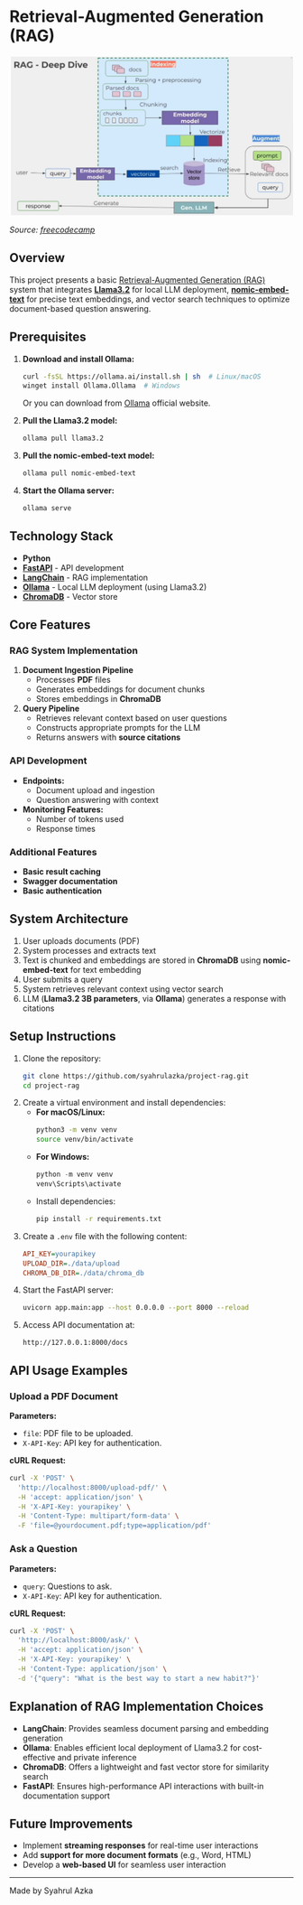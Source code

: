 # Retrieval-Augmented Generation (RAG)

![RAG Basic Architecture](images/RAG.jpg)

*Source: [freecodecamp](https://www.youtube.com/watch?v=GWB9ApTPTv4&t=403s)*


## Overview
This project presents a basic [Retrieval-Augmented Generation (RAG)](https://aws.amazon.com/what-is/retrieval-augmented-generation/) system that integrates [**Llama3.2**](https://ai.meta.com/blog/llama-3-2-connect-2024-vision-edge-mobile-devices/) for local LLM deployment, [**nomic-embed-text**](https://ollama.com/library/nomic-embed-text) for precise text embeddings, and vector search techniques to optimize document-based question answering.


## Prerequisites
1. **Download and install Ollama:**
   ```bash
   curl -fsSL https://ollama.ai/install.sh | sh  # Linux/macOS
   winget install Ollama.Ollama  # Windows
   ```
   Or you can download from [Ollama](https://ollama.com/download) official website.
   
2. **Pull the Llama3.2 model:**
   ```bash
   ollama pull llama3.2
   ```
3. **Pull the nomic-embed-text model:**
   ```bash
   ollama pull nomic-embed-text
   ```
4. **Start the Ollama server:**
   ```bash
   ollama serve
   ```

## Technology Stack
- **Python**
- **[FastAPI](https://fastapi.tiangolo.com/)** - API development
- **[LangChain](https://www.langchain.com/)** - RAG implementation
- **[Ollama](https://ollama.com/)** - Local LLM deployment (using Llama3.2)
- **[ChromaDB](https://docs.trychroma.com/docs/overview/introduction)** - Vector store

## Core Features
### RAG System Implementation
1. **Document Ingestion Pipeline**
   - Processes **PDF** files
   - Generates embeddings for document chunks
   - Stores embeddings in **ChromaDB**
2. **Query Pipeline**
   - Retrieves relevant context based on user questions
   - Constructs appropriate prompts for the LLM
   - Returns answers with **source citations**

### API Development
- **Endpoints:**
  - Document upload and ingestion
  - Question answering with context
- **Monitoring Features:**
  - Number of tokens used
  - Response times

### Additional Features
- **Basic result caching**
- **Swagger documentation**
- **Basic authentication**

## System Architecture
1. User uploads documents (PDF)
2. System processes and extracts text
3. Text is chunked and embeddings are stored in **ChromaDB** using **nomic-embed-text** for text embedding
4. User submits a query
5. System retrieves relevant context using vector search
6. LLM (**Llama3.2 3B parameters**, via **Ollama**) generates a response with citations

## Setup Instructions
1. Clone the repository:
   ```bash
   git clone https://github.com/syahrulazka/project-rag.git
   cd project-rag
   ```
2. Create a virtual environment and install dependencies:
   - **For macOS/Linux:**
     ```bash
     python3 -m venv venv
     source venv/bin/activate
     ```
   - **For Windows:**
     ```powershell
     python -m venv venv
     venv\Scripts\activate
     ```
   - Install dependencies:
     ```bash
     pip install -r requirements.txt
     ```
3. Create a `.env` file with the following content:
   ```ini
   API_KEY=yourapikey
   UPLOAD_DIR=./data/upload
   CHROMA_DB_DIR=./data/chroma_db
   ```
4. Start the FastAPI server:
   ```bash
   uvicorn app.main:app --host 0.0.0.0 --port 8000 --reload
   ```
5. Access API documentation at:
   ```
   http://127.0.0.1:8000/docs
   ```

## API Usage Examples
### Upload a PDF Document
**Parameters:**
- `file`: PDF file to be uploaded.
- `X-API-Key`: API key for authentication.

**cURL Request:**
```bash
curl -X 'POST' \
  'http://localhost:8000/upload-pdf/' \
  -H 'accept: application/json' \
  -H 'X-API-Key: yourapikey' \
  -H 'Content-Type: multipart/form-data' \
  -F 'file=@yourdocument.pdf;type=application/pdf'
```

### Ask a Question
**Parameters:**
- `query`: Questions to ask.
- `X-API-Key`: API key for authentication.

**cURL Request:**
```bash
curl -X 'POST' \
  'http://localhost:8000/ask/' \
  -H 'accept: application/json' \
  -H 'X-API-Key: yourapikey' \
  -H 'Content-Type: application/json' \
  -d '{"query": "What is the best way to start a new habit?"}'
```

## Explanation of RAG Implementation Choices
- **LangChain**: Provides seamless document parsing and embedding generation
- **Ollama**: Enables efficient local deployment of Llama3.2 for cost-effective and private inference
- **ChromaDB**: Offers a lightweight and fast vector store for similarity search
- **FastAPI**: Ensures high-performance API interactions with built-in documentation support

## Future Improvements
- Implement **streaming responses** for real-time user interactions
- Add **support for more document formats** (e.g., Word, HTML)
- Develop a **web-based UI** for seamless user interaction

---
Made by Syahrul Azka

